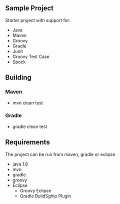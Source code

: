 ## Sample Project
Starter project with support for:
* Java
* Maven
* Groovy
* Gradle
* Junit
* Groovy Test Case
* Spock

## Building

### Maven
* mvn clean test

### Gradle
* gradle clean test 

## Requirements
The project can be run from maven, gradle or eclipse
* java 1.8
* mvn
* gradle
* groovy
* Eclipse
  * Groovy Eclipse
  * Gradle BuildSghip Plugin

